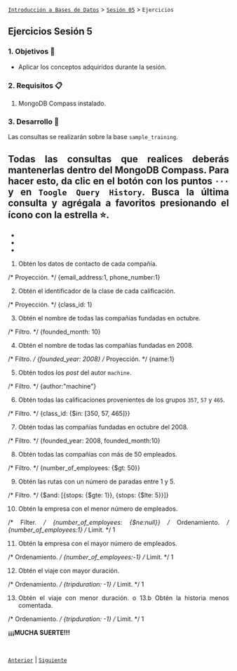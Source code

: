 [`Introducción a Bases de Datos`](../../README.md) > [`Sesión 05`](../Readme.md) > `Ejercicios`
	
## Ejercicios Sesión 5

<div style="text-align: justify;">

### 1. Objetivos :dart: 

- Aplicar los conceptos adquiridos durante la sesión.

### 2. Requisitos :clipboard:

1. MongoDB Compass instalado.

### 3. Desarrollo :rocket:

Las consultas se realizarán sobre la base `sample_training`.

Todas las consultas que realices deberás mantenerlas dentro del MongoDB Compass. Para hacer esto, da clic en el botón con los puntos `···` y en `Toogle Query History`. Busca la última consulta y agrégala a favoritos presionando el ícono con la estrella :star:.
-
-
-
-

1. Obtén los datos de contacto de cada compañía.

/* Proyección. */
{email_address:1, phone_number:1}



2. Obtén el identificador de la clase de cada calificación.


/* Proyección. */
{class_id: 1}



3. Obtén el nombre de todas las compañias fundadas en octubre.


/* Filtro. */
{founded_month: 10}




4. Obtén el nombre de todas las compañías fundadas en 2008.


/* Filtro. */
{founded_year: 2008}
/* Proyección. */
{name:1}





5. Obtén todos los *post* del autor `machine`.




/* Filtro. */
{author:"machine"}




6. Obtén todas las calificaciones provenientes de los grupos `357`, `57` y `465`.



/* Filtro. */
{class_id: {$in: [350, 57, 465]}}



7. Obtén todas las compañías fundadas en octubre del 2008.



/* Filtro. */
{founded_year: 2008, founded_month:10}




8. Obtén todas las compañias con más de 50 empleados. 


/* Filtro. */
{number_of_employees: {$gt: 50}}



9. Obtén las rutas con un número de paradas entre 1 y 5.



/* Filtro. */
{$and: [{stops: {$gte: 1}}, {stops: {$lte: 5}}]}



10. Obtén la empresa con el menor número de empleados.



/* Filter. */
{number_of_employees: {$ne:null}}
/* Ordenamiento. */
{number_of_employees:1}
/* Limit. */
1



11. Obtén la empresa con el mayor número de empleados.



/* Ordenamiento. */
{number_of_employees:-1}
/* Limit. */
1


12. Obtén el viaje con mayor duración.



/* Ordenamiento. */
{tripduration: -1}
/* Limit. */
1





13. Obtén el viaje con menor duración.
o 
13.b Obtén la historia menos comentada.


/* Ordenamiento. */
{tripduration: -1}
/* Limit. */
1




**¡¡¡MUCHA SUERTE!!!**

<br/>

[`Anterior`](../Readme.md) | [`Siguiente`](../Readme.md)

</div>

